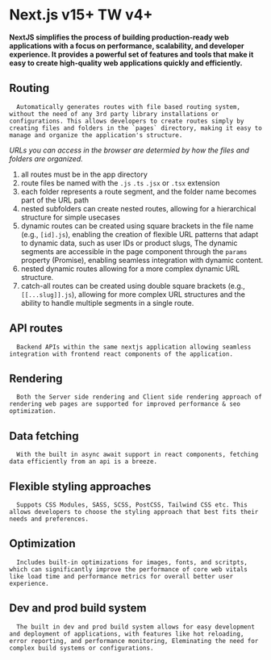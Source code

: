 # **Next.js v15+ TW v4+**

**NextJS simplifies the process of building production-ready web applications with a focus on performance, scalability, and developer experience. It provides a powerful set of features and tools that make it easy to create high-quality web applications quickly and efficiently.**

## Routing

      Automatically generates routes with file based routing system, without the need of any 3rd party library installations or configurations. This allows developers to create routes simply by creating files and folders in the `pages` directory, making it easy to manage and organize the application's structure.

_URLs you can access in the browser are determied by how the files and folders are organized._

1. all routes must be in the app directory
2. route files be named with the `.js` `.ts` `.jsx` or `.tsx` extension
3. each folder represents a route segment, and the folder name becomes part of the URL path
4. nested subfolders can create nested routes, allowing for a hierarchical structure for simple usecases
5. dynamic routes can be created using square brackets in the file name (e.g., `[id].js`), enabling the creation of flexible URL patterns that adapt to dynamic data, such as user IDs or product slugs, The dynamic segments are accessible in the page component through the `params` property (Promise), enabling seamless integration with dynamic content.
6. nested dynamic routes allowing for a more complex dynamic URL structure.
7. catch-all routes can be created using double square brackets (e.g., `[[...slug]].js`), allowing for more complex URL structures and the ability to handle multiple segments in a single route.

## API routes

      Backend APIs within the same nextjs application allowing seamless integration with frontend react components of the application.

## Rendering

      Both the Server side rendering and Client side rendering approach of rendering web pages are supported for improved performance & seo optimization.

## Data fetching

      With the built in async await support in react components, fetching data efficiently from an api is a breeze.

## Flexible styling approaches

      Suppots CSS Modules, SASS, SCSS, PostCSS, Tailwind CSS etc. This allows developers to choose the styling approach that best fits their needs and preferences.

## Optimization

      Includes built-in optimizations for images, fonts, and scritpts, which can significantly improve the performance of core web vitals like load time and performance metrics for overall better user experience.

## Dev and prod build system

      The built in dev and prod build system allows for easy development and deployment of applications, with features like hot reloading, error reporting, and performance monitoring, Eleminating the need for complex build systems or configurations.
